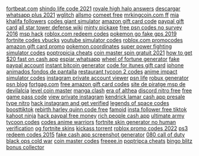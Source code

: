 <a href="https://lookerstudio.google.com/u/0/reporting/7363aeb8-f2a8-4164-8d77-940b2ab6e99a/page/DjD">fortbeat.com</a>
<a href="https://lookerstudio.google.com/reporting/170bd2f5-f8c0-4866-8ed3-ec8ee1e30abf/page/fsS9C">shindo life code 2021</a>
<a href="https://lookerstudio.google.com/reporting/1ebc4f6e-0494-48e7-ad07-d1bfd010e962/page/DjD">royale high halo answers</a>
<a href="https://lookerstudio.google.com/reporting/e76e8787-8c61-4359-9642-25093baae90b/page/DjD">descargar whatsapp plus 2021</a>
<a href="https://lookerstudio.google.com/reporting/321ef793-dce6-4139-9149-0ec32272a27e/page/KA2AD">wglitch</a>
<a href="https://lookerstudio.google.com/reporting/fa6bef72-bece-4b0a-a2e9-0cb890785cb4/page/OD2AD">allsmo</a>
<a href="https://lookerstudio.google.com/reporting/ecc62756-6775-43c7-9dbf-1eaefe362b9d/page/DjD">comeet free</a>
<a href="https://lookerstudio.google.com/reporting/fa074570-efe0-4ad5-8877-730814175baf/page/DjD">mrkingcoin.com ff</a>
<a href="https://lookerstudio.google.com/reporting/81f58482-bcbc-47e8-9e7f-f6e0e04665a8/page/KA2AD">mia khalifa followers</a>
<a href="https://lookerstudio.google.com/reporting/9d2676cb-cb4f-4172-be9e-237fdab42089/page/DjD">codes giant simulator</a>
<a href="https://lookerstudio.google.com/reporting/067f4766-d8f5-45d9-a1cf-3aa1d0cc2650/page/DjD">amazon gift card code</a>
<a href="https://lookerstudio.google.com/reporting/216d934b-e8ee-4932-ad83-1ac2488591ed/page/DjD">paypal gift card</a>
<a href="https://lookerstudio.google.com/reporting/8b5f6a8e-1e35-4208-b6e0-1874c612535b/page/wrS9C">all star tower defense wiki</a>
<a href="https://lookerstudio.google.com/reporting/b8eb2c8c-ba8f-4844-9dc6-2af69a537b78/page/DjD">minty pickaxe</a>
<a href="https://lookerstudio.google.com/reporting/d042cf20-40dd-4304-a9fb-de90e7329223/page/DjD">free psn codes no survey 2016</a>
<a href="https://lookerstudio.google.com/s/iLfoAUA47oI">msp hack</a>
<a href="https://lookerstudio.google.com/reporting/37f763c6-3888-4c6f-a737-16d02065d568/page/DjD">roblox.com redeem codes</a>
<a href="https://lookerstudio.google.com/reporting/0320139c-fc31-49ec-bc21-06bd033e067d/page/DjD">pokemon go fake gps 2019</a>
<a href="https://lookerstudio.google.com/reporting/7dbfed42-4293-47eb-a0ac-d336a2908f83/page/IIgDD">fortnite codes vbucks</a>
<a href="https://lookerstudio.google.com/reporting/8b1b388c-008e-4cf4-879c-879794381b6f/page/DjD">youtube simulator codes</a>
<a href="https://lookerstudio.google.com/reporting/ee32d72d-d3e4-4dc1-bfcc-26e06fe8cfe5/page/DjD">roblox.com promocodes</a>
<a href="https://lookerstudio.google.com/reporting/1f3f9257-5e8b-42e8-a969-06394850b38a/page/DjD">amazon gift card promo</a>
<a href="https://lookerstudio.google.com/reporting/cf6a2c0c-ef46-4adc-abf3-10e173310efb/page/DjD">pokemon coordinates</a>
<a href="https://lookerstudio.google.com/reporting/8f5cd183-ff3a-4b50-a3a3-b1fd8e95fbc9/page/DjD">super power fighting simulator codes</a>
<a href="https://lookerstudio.google.com/reporting/310f9a58-2edb-4033-b7f2-4b3be6811297?s=vs-dvaA4oPE">poptropicia cheats</a>
<a href="https://lookerstudio.google.com/reporting/87eecb2b-1a73-4f73-90a8-76657c396223/page/DjD">coin master spin gratuit 2021</a>
<a href="https://lookerstudio.google.com/u/0/reporting/a7a2ad67-fda2-484b-86a6-698606ceb1f1/page/DjD">how to get $20 fast on cash app</a>
<a href="https://lookerstudio.google.com/s/uM5zWJOzuFQ">espiar whatsapp</a>
<a href="https://lookerstudio.google.com/s/gZYT9rSBl2g">wheel of fortune generator</a>
<a href="https://lookerstudio.google.com/reporting/da59e17b-a1a5-4ffa-927b-3051d12ca232/page/9IT9C">fake paypal account</a>
<a href="https://lookerstudio.google.com/s/udDqAhN_MMM">instant bitcoin generator</a>
<a href="https://lookerstudio.google.com/reporting/2b8cde19-3a33-4bc0-8455-1a5a58eb698c/page/DjD">code for itunes gift card</a>
<a href="https://lookerstudio.google.com/reporting/d01af838-a04e-4d74-9d2f-1804ccd34cb7/page/DjD">iphone animados fondos de pantalla</a>
<a href="https://lookerstudio.google.com/reporting/b5c03b4a-38f0-4b3d-8e2c-b89014c8f18f/page/DjD">restaurant tycoon 2 codes</a>
<a href="https://lookerstudio.google.com/reporting/f4b1afc9-3322-4a09-8c18-49293b672f98/page/DjD">anime impact simulator codes</a>
<a href="https://lookerstudio.google.com/reporting/74ef9a33-1914-4e1f-8345-0dcb9e14d89f/page/DjD">instagram private account viewer</a>
<a href="https://lookerstudio.google.com/reporting/5ba87345-7a1c-4c5e-b862-c005649f9af1/page/DjD">psn life</a>
<a href="https://lookerstudio.google.com/reporting/d57aab4a-fdab-463e-ba29-2746550ec602/page/3upDD">robux generator</a>
<a href="https://lookerstudio.google.com/reporting/4ff4786c-b898-46d5-a73f-8484d263d485/page/DjD">psn blog</a>
<a href="https://lookerstudio.google.com/u/0/reporting/aaf50a0d-1d0e-4bc0-84dc-57fc2120956b/page/DjD">fortgag.com</a>
<a href="https://lookerstudio.google.com/reporting/b4b1ec85-7b2a-48a1-9c44-e864e44d2bb4/page/DjD">free amazon gift card codes</a>
<a href="https://lookerstudio.google.com/reporting/59ff108a-c201-407d-a0b7-cd58653a26e3/page/DjD">site de piratge msp de devilalcia</a>
<a href="https://lookerstudio.google.com/reporting/7cd99db0-b018-4b3e-8c9c-b81c02f42d8e/page/DjD">level coin master</a>
<a href="https://lookerstudio.google.com/reporting/5469d95c-bb39-4acd-aa22-ef90cfdbce7a/page/DjD">manga clash</a>
<a href="https://lookerstudio.google.com/reporting/635eadc2-b48b-4746-9675-cbf3920e08de/page/DjD">era of althea</a>
<a href="https://lookerstudio.google.com/s/rtXm85EJrM8">discord nitro free</a>
<a href="https://lookerstudio.google.com/reporting/9e77e677-cb29-4195-b7e5-e9d998a1e5fb/page/DjD">free game pass code</a>
<a href="https://lookerstudio.google.com/reporting/eceea4cd-85d4-492a-b8ef-f9176304d231/page/DjD">view private instagram</a>
<a href="https://lookerstudio.google.com/reporting/273e3ece-defe-48a0-a6b8-0da1feb5eeb4/page/trfAD">kendrick lamar cash app presale</a>
<a href="https://lookerstudio.google.com/reporting/c187fea6-9e2f-449e-a01c-819db82e6bf0/page/CEgDD">type nitro</a>
<a href="https://lookerstudio.google.com/reporting/fdcb5a05-eea7-4b8f-83be-a4429557a6ae/page/DjD">hack instagram and get verified</a>
<a href="https://lookerstudio.google.com/reporting/00357c54-2908-483b-8bb9-badb4d5e9e08/page/DjD">legends of space codes</a>
<a href="https://lookerstudio.google.com/reporting/159722f0-406f-4b25-b981-12fd69e65400?s=uHHGnsRsh60">boosttiktok</a>
<a href="https://lookerstudio.google.com/reporting/5a8779e5-b3fe-4f53-a464-6e3c3885d57d/page/DjD">rebirth harley quinn code free</a>
<a href="https://lookerstudio.google.com/reporting/e470873e-75e4-4183-a86b-6fec2edb17fe/page/DjD">famoid</a>
<a href="https://lookerstudio.google.com/reporting/12dc3493-5214-48b2-9825-e4bbac56172c/page/DjD">insta follower free tiktok</a>
<a href="https://lookerstudio.google.com/reporting/59c1018d-3144-43b6-810b-727030478ff9/page/DjD">kahoot ninja</a>
<a href="https://lookerstudio.google.com/s/pequu4RhWVk">hack paypal free money</a>
<a href="https://lookerstudio.google.com/reporting/62884ccd-958d-4848-816b-e8b26c1aeeda/page/DjD">rich people cash app</a>
<a href="https://lookerstudio.google.com/reporting/68c7f4a6-efce-41d8-a032-01e43f80cd5c/page/DjD">ultimate army tycoon codes</a>
<a href="https://lookerstudio.google.com/reporting/bff538f2-f239-4da2-80ed-18ae4713edf1/page/DjD">codes anime warriors</a>
<a href="https://lookerstudio.google.com/u/0/reporting/8c548dd4-00dd-4ebd-9cfb-ebf0b5c19786/page/PEgDD">fortnite skin generator no human verification</a>
<a href="https://lookerstudio.google.com/reporting/ef9ada1a-f52b-497e-964c-d913ca44dd01/page/DjD">og fortnite skins</a>
<a href="https://lookerstudio.google.com/reporting/29958476-6249-481a-ad84-041ad2bd1b30/page/DjD">kickass torrent</a>
<a href="https://lookerstudio.google.com/reporting/17e35d4e-7651-45dc-8a47-31ed6c677333/page/DjD">roblox promo codes 2022</a>
<a href="https://lookerstudio.google.com/reporting/93f3f236-c503-4009-9b35-2fa6b6ac85c7/page/DjD">ps3 redeem codes 2015</a>
<a href="https://lookerstudio.google.com/u/0/reporting/b328bcd4-2bb3-43dd-a90f-073b267d75e0/page/T51AD">fake cash app screenshot generator</a>
<a href="https://lookerstudio.google.com/reporting/41ec32aa-96c2-47a6-934a-4e54af683a04/page/DjD">080 call of duty black ops cold war</a>
<a href="https://lookerstudio.google.com/reporting/2cb71574-4cf4-4e32-a23d-f9270f36d690/page/6zXD">coin master codes</a>
<a href="https://lookerstudio.google.com/s/rokcMZFzESs">freeee.in</a>
<a href="https://lookerstudio.google.com/s/pWHQl9GdHWQ">poptripca cheats</a>
<a href="https://lookerstudio.google.com/u/0/reporting/5ae14354-7e8c-47ed-a02b-09e0079b4340/page/DjD">bingo blitz bonus collector</a>
